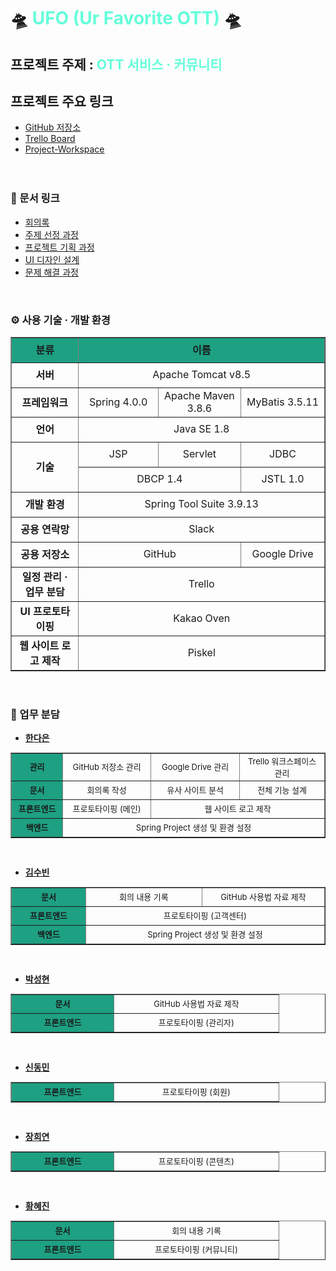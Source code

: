 # 🛸 <span style="color: #64ffda;">UFO (Ur Favorite OTT)</span> 🛸


## 프로젝트 주제 : <span style="color: #64ffda;">OTT 서비스 · 커뮤니티</span>

## 프로젝트 주요 링크

- [GitHub 저장소](https://github.com/RayJun-M/KH_Final-Project.git)
- [Trello Board](https://trello.com/b/WMTTQiF6/khfinal-project)
- [Project-Workspace](https://github.com/RayJun-M/KH_Final-Project/tree/main/UFO-Workspace)
<br><br><br>

### 📝 문서 링크

- [회의록](https://github.com/RayJun-M/KH_Final-Project/tree/main/Document/Minutes)
- [주제 선정 과정](https://github.com/RayJun-M/KH_Final-Project/tree/main/Document/Plan-Subject)
- [프로젝트 기획 과정](https://github.com/RayJun-M/KH_Final-Project/tree/main/Document/Project-Proposal)
- [UI 디자인 설계](https://github.com/RayJun-M/KH_Final-Project/tree/main/Document/UI-Design)
- [문제 해결 과정](https://github.com/RayJun-M/KH_Final-Project/tree/main/Document/Problem-Solving)
<br>

### ⚙ 사용 기술 · 개발 환경

<table border="1" align="center" style="text-align: center; border-collapse: collapse;">
	<tr height="40">
		<td width="200" style="background-color: rgb(30, 160, 130); font-weight: bold;">분류</td>
		<td colspan="3" style="background-color: rgb(30, 160, 130); font-weight: bold;">이름</td>
	</tr>
	<tr height="40">
		<td style="font-weight: bold;">서버</td>
		<td colspan="3">Apache Tomcat v8.5</td>
	</tr>
	<tr height="40">
		<td style="font-weight: bold;">프레임워크</td>
		<td width="200">Spring 4.0.0</td>
		<td width="200">Apache Maven 3.8.6</td>
		<td width="200">MyBatis 3.5.11</td>
	</tr>
	<tr height="40">
		<td style="font-weight: bold;">언어</td>
		<td colspan="3">Java SE 1.8</td>
	</tr>
	<tr height="40">
		<td style="font-weight: bold;" rowspan="2">기술</td>
		<td>JSP</td>
		<td>Servlet</td>
		<td>JDBC</td>
	</tr>
	<tr height="40">
		<td colspan="2">DBCP 1.4</td>
		<td>JSTL 1.0</td>
	</tr>
	<tr height="40">
		<td style="font-weight: bold;">개발 환경</td>
		<td colspan="3">Spring Tool Suite 3.9.13</td>
	</tr>
	<tr height="40">
		<td style="font-weight: bold;">공용 연락망</td>
		<td colspan="3">Slack</td>
	</tr>
	<tr height="40">
		<td style="font-weight: bold;">공용 저장소</td>
		<td colspan="2">GitHub</td>
		<td>Google Drive</td>
	</tr>
	<tr height="40">
		<td style="font-weight: bold;">일정 관리 · 업무 분담</td>
		<td colspan="3">Trello</td>
	</tr>
	<tr height="40">
		<td style="font-weight: bold;">UI 프로토타이핑</td>
		<td colspan="3">Kakao Oven</td>
	</tr>
	<tr height="40">
		<td style="font-weight: bold;">웹 사이트 로고 제작</td>
		<td colspan="3">Piskel</td>
	</tr>
</table>
<br>

### 💼 업무 분담

- **[한다은](https://github.com/RayJun-M/KH_Final-Project.git)**
<table border="1" align="center" style="text-align: center; border-collapse: collapse; font-size:13px;">
	<tr height="30">
		<td width="150" style="background-color: rgb(30, 160, 130); font-weight: bold;">관리</td>
		<td width="250">GitHub 저장소 관리</td>
		<td width="250">Google Drive 관리</td>
		<td width="250">Trello 워크스페이스 관리</td>
	</tr>
	<tr height="30">
		<td style="background-color: rgb(30, 160, 130); font-weight: bold;">문서</td>
		<td>회의록 작성</td>
		<td>유사 사이트 분석</td>
		<td>전체 기능 설계</td>
	</tr>
	<tr height="30">
		<td style="background-color: rgb(30, 160, 130); font-weight: bold;">프론트엔드</td>
		<td>프로토타이핑 (메인)</td>
		<td colspan="2">웹 사이트 로고 제작</td>
	</tr>
	<tr height="30">
		<td style="background-color: rgb(30, 160, 130); font-weight: bold;">백엔드</td>
		<td colspan="3">Spring Project 생성 및 환경 설정</td>
	</tr>
</table>
<br>

- **[김수빈](https://github.com/soma-kim/KH_Final-Project.git)**
<table border="1" align="center" style="text-align: center; border-collapse: collapse; font-size:13px;">
	<tr height="30">
		<td width="150" style="background-color: rgb(30, 160, 130); font-weight: bold;">문서</td>
		<td width="250">회의 내용 기록</td>
		<td width="250">GitHub 사용법 자료 제작</td>
	</tr>
	<tr height="30">
		<td style="background-color: rgb(30, 160, 130); font-weight: bold;">프론트엔드</td>
		<td colspan="2">프로토타이핑 (고객센터)</td>
	</tr>
	<tr height="30">
		<td style="background-color: rgb(30, 160, 130); font-weight: bold;">백엔드</td>
		<td colspan="2">Spring Project 생성 및 환경 설정</td>
	</tr>
</table>
<br>

- **[박성현](https://github.com/pshysd/KH_Final-Project.git)**
<table border="1" align="center" style="text-align: center; border-collapse: collapse; font-size:13px;">
	<tr height="30">
		<td width="150" style="background-color: rgb(30, 160, 130); font-weight: bold;">문서</td>
		<td width="250">GitHub 사용법 자료 제작</td>
	</tr>
	<tr height="30">
		<td style="background-color: rgb(30, 160, 130); font-weight: bold;">프론트엔드</td>
		<td>프로토타이핑 (관리자)</td>
	</tr>
</table>
<br>

- **[신동민](https://github.com/dongmin38/KH_Final-Project.git)**
<table border="1" align="center" style="text-align: center; border-collapse: collapse; font-size:13px;">
	<tr height="30">
		<td width="150" style="background-color: rgb(30, 160, 130); font-weight: bold;">프론트엔드</td>
		<td width="250">프로토타이핑 (회원)</td>
	</tr>
</table>
<br>

- **[장희연](https://github.com/hyne993/KH_Final-Project.git)**
<table border="1" align="center" style="text-align: center; border-collapse: collapse; font-size:13px;">
	<tr height="30">
		<td width="150" style="background-color: rgb(30, 160, 130); font-weight: bold;">프론트엔드</td>
		<td width="250">프로토타이핑 (콘텐츠)</td>
	</tr>
</table>
<br>

- **[황혜진](https://github.com/Ardbeg22/KH_Final-Project.git)**
<table border="1" align="center" style="text-align: center; border-collapse: collapse; font-size:13px;">
	<tr height="30">
		<td width="150" style="background-color: rgb(30, 160, 130); font-weight: bold;">문서</td>
		<td width="250">회의 내용 기록</td>
	</tr>
	<tr height="30">
		<td style="background-color: rgb(30, 160, 130); font-weight: bold;">프론트엔드</td>
		<td>프로토타이핑 (커뮤니티)</td>
	</tr>
</table>